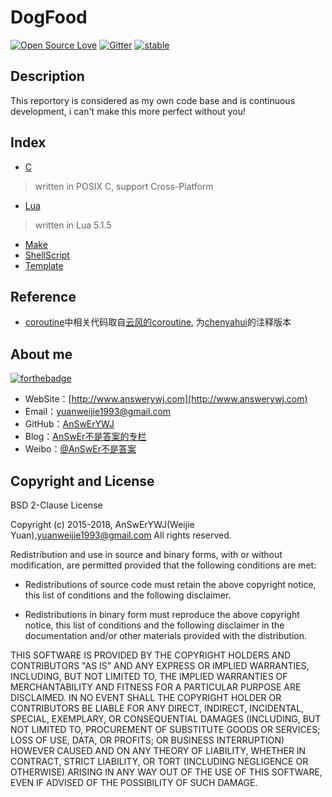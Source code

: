# DogFood
[![Open Source Love](https://badges.frapsoft.com/os/v1/open-source.png?v=103)](https://github.com/ellerbrock/open-source-badge/)
[![Gitter](https://badges.gitter.im/AnSwErYWJ/DogFood.svg)](https://gitter.im/AnSwErYWJ/DogFood?utm_source=badge&utm_medium=badge&utm_campaign=pr-badge)
[![stable](http://badges.github.io/stability-badges/dist/stable.svg)](http://github.com/badges/stability-badges)

## Description
This reportory is considered as my own code base and is continuous development, i can't make this more perfect without you!

## Index
+ [C](https://github.com/AnSwErYWJ/DogFood/tree/master/C)
> written in POSIX C, support Cross-Platform
+ [Lua](https://github.com/AnSwErYWJ/DogFood/tree/master/Lua)
> written in Lua 5.1.5
+ [Make](https://github.com/AnSwErYWJ/DogFood/tree/master/Make)
+ [ShellScript](https://github.com/AnSwErYWJ/DogFood/tree/master/ShellScript)
+ [Template](https://github.com/AnSwErYWJ/DogFood/tree/master/Template)

## Reference
- [coroutine](https://github.com/AnSwErYWJ/DogFood/tree/master/C/coroutine)中相关代码取自[云风的coroutine](https://github.com/cloudwu/coroutine), 为[chenyahui](https://github.com/chenyahui/AnnotatedCode/tree/master/coroutine)的注释版本


## About me
[![forthebadge](http://forthebadge.com/images/badges/ages-20-30.svg)](http://forthebadge.com)
- WebSite：[http://www.answerywj.com](http://www.answerywj.com)
- Email：[yuanweijie1993@gmail.com](https://mail.google.com)
- GitHub：[AnSwErYWJ](https://github.com/AnSwErYWJ)
- Blog：[AnSwEr不是答案的专栏](http://blog.csdn.net/u011192270)
- Weibo：[@AnSwEr不是答案](http://weibo.com/1783591593)

## Copyright and License
BSD 2-Clause License

Copyright (c) 2015-2018, AnSwErYWJ(Weijie Yuan),yuanweijie1993@gmail.com
All rights reserved.

Redistribution and use in source and binary forms, with or without
modification, are permitted provided that the following conditions are met:

* Redistributions of source code must retain the above copyright notice, this
  list of conditions and the following disclaimer.

* Redistributions in binary form must reproduce the above copyright notice,
  this list of conditions and the following disclaimer in the documentation
  and/or other materials provided with the distribution.

THIS SOFTWARE IS PROVIDED BY THE COPYRIGHT HOLDERS AND CONTRIBUTORS "AS IS"
AND ANY EXPRESS OR IMPLIED WARRANTIES, INCLUDING, BUT NOT LIMITED TO, THE
IMPLIED WARRANTIES OF MERCHANTABILITY AND FITNESS FOR A PARTICULAR PURPOSE ARE
DISCLAIMED. IN NO EVENT SHALL THE COPYRIGHT HOLDER OR CONTRIBUTORS BE LIABLE
FOR ANY DIRECT, INDIRECT, INCIDENTAL, SPECIAL, EXEMPLARY, OR CONSEQUENTIAL
DAMAGES (INCLUDING, BUT NOT LIMITED TO, PROCUREMENT OF SUBSTITUTE GOODS OR
SERVICES; LOSS OF USE, DATA, OR PROFITS; OR BUSINESS INTERRUPTION) HOWEVER
CAUSED AND ON ANY THEORY OF LIABILITY, WHETHER IN CONTRACT, STRICT LIABILITY,
OR TORT (INCLUDING NEGLIGENCE OR OTHERWISE) ARISING IN ANY WAY OUT OF THE USE
OF THIS SOFTWARE, EVEN IF ADVISED OF THE POSSIBILITY OF SUCH DAMAGE.
